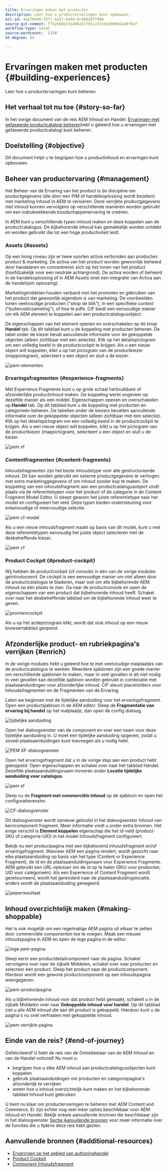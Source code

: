 ```yaml
---
title: Ervaringen maken met producten
description: Leer hoe u productervaringen kunt opbouwen.
exl-id: 4ae70e40-fdf1-4a37-b4dd-0c4882d77908
source-git-commit: f7525b6b37e486a53791c2331dc6000e5248f8af
workflow-type: tm+mt
source-wordcount: '1154'
ht-degree: 0%

---
```


# Ervaringen maken met producten {#building-experiences}

Leer hoe u productervaringen kunt beheren.

## Het verhaal tot nu toe {#story-so-far}

In het vorige document van de reis AEM Inhoud en Handel: [Ervaringen met gefaseerde productcatalogi beheren](staged-catalog.md)hebt u geleerd hoe u ervaringen met gefaseerde productcatalogi kunt beheren.

## Doelstelling {#objective}

Dit document helpt u te begrijpen hoe u productinhoud en ervaringen kunt opbouwen.

## Beheer van productervaring {#management}

Het Beheer van de Ervaring van het product is de discipline om productgegevens (die door een PIM of handelsoplossing wordt bezeten) met marketing inhoud in AEM te versieren. Deze verrijkte productgegevens met inhoud kunnen vervolgens op verschillende manieren worden gebruikt om een indrukwekkende boodschappenervaring te creëren.

In AEM kunt u verschillende typen inhoud maken en deze koppelen aan de productcatalogus. De bijbehorende inhoud kan gemakkelijk worden ontdekt en worden gebruikt die tot een hoge productiviteit leidt.

### Assets {#assets}

Op een hoog niveau zijn er twee soorten activa verbonden aan producten: product &amp; marketing. De activa van het product worden gewoonlijk beheerd door handelaren en concentreren zich op het tonen van het product (hoofdzakelijk voor een neutrale achtergrond). De activa worden of beheerd in de handelsoplossing of in AEM Assets (met een integratie van Activa aan de handel/pim oplossing).

Marketingmiddelen houden verband met het promoten en gebruiken van het product dat gewoonlijk eigendom is van marketing. De voorbeelden tonen veelvoudige producten (&quot;shop de blik&quot;), in een specifieke context (&quot;buitenvalinzameling&quot;), of hoe te pdfs. CIF biedt een eenvoudige manier om elk AEM element te koppelen aan een productcatalogusobject.

De eigenschappen van het element openen en overschakelen op de knop **Handel** tab. Op dit tabblad kunt u de koppeling met producten beheren. De tabel onder de kiezer bevat aanvullende informatie voor de gekoppelde objecten (alleen zichtbaar met een selectie). Klik op het detailspictogram om een volledig beeld in de productcockpit te krijgen. Als u een nieuw object wilt koppelen, klikt u op het pictogram van de productkiezer (mappictogram), selecteert u een object en sluit u de kiezer.

![pem-elementen](assets/pem-assets.png)

### Ervaringsfragmenten {#experience-fragments}

Met Experience Fragments kunt u op grote schaal herbruikbare of afzonderlijke productinhoud maken. De koppeling werkt ongeveer op dezelfde manier als een middel. Eigenschappen openen en overschakelen op **Handel** tab. Op dit tabblad kunt u de koppeling met producten en categorieën beheren. De tabellen onder de kiezers bevatten aanvullende informatie over de gekoppelde objecten (alleen zichtbaar met een selectie). Klik op het detailspictogram om een volledig beeld in de productcockpit te krijgen. Als u een nieuw object wilt koppelen, klikt u op het pictogram van de productkiezer (mappictogram), selecteert u een object en sluit u de kiezer.

![pem xf](assets/pem-xf.png)

### Contentfragmenten {#content-fragments}

Inhoudsfragmenten zijn het beste inhoudstype voor alle gestructureerde inhoud. Dit kan worden gebruikt om externe productgegevens te verhogen met extra marketinggegevens of om inhoud zonder kop te maken. De koppeling van een inhoudsfragment aan een productcatalogusobject vindt plaats via de referentietypen voor het product of de categorie in de Content Fragment Model Editor. U sleept gewoon het juiste referentietype naar het model en configureert het veld. Deze typen bieden ondersteuning voor enkelvoudige of meervoudige selectie.

![pem cf-model](assets/pem-cf-model.png)

Als u een nieuw inhoudsfragment maakt op basis van dit model, kunt u met deze referentietypen eenvoudig het juiste object selecteren met de desbetreffende kiezer.

![pem cf](assets/pem-cf.png)

### Product Cockpit {#product-cockpit}

Wij hebben de productcockpit (of console) in één van de vorige modules geïntroduceerd. De cockpit is een eenvoudige manier om niet alleen door de productcatalogus te bladeren, maar ook om alle bijbehorende AEM inhoud op één plaats te zien. Ga naar de productconsole en open de eigenschappen van een product dat bijbehorende inhoud heeft. Schakel over naar het desbetreffende tabblad om de bijbehorende inhoud weer te geven.

![pruimencockpit](assets/pem-cockpit.png)

Als u op het actiepictogram klikt, wordt dat stuk inhoud op een nieuw browsertabblad geopend.

## Afzonderlijke product- en rubriekpagina&#39;s verrijken {#enrich}

In de vorige modules hebt u geleerd hoe te met veelvoudige malplaatjes van de productcatalogus te werken. Meerdere sjablonen zijn een goede manier om verschillende sjablonen te maken, maar in veel gevallen is dit niet nodig. In veel gevallen kan dezelfde sjabloon worden gebruikt in combinatie met plaatsaanduidingen voor afzonderlijke inhoud. CIF steunt placeholders voor Inhoudsfragmenten en de Fragmenten van de Ervaring.

Laten we beginnen met de tijdelijke aanduiding voor het ervaringsfragment. Open een productsjabloon in de AEM editor. Sleep de **Fragmentatie van ervaring bij handel** op het malplaatje, dan open de config dialoog.

![tijdelijke aanduiding](assets/pem-placeholder.png)

Open het dialoogvenster van de component en voer een naam voor deze tijdelijke aanduiding in. U moet een tijdelijke aanduiding opgeven, zodat u zoveel plaatsaanduidingen kunt toevoegen als u nodig hebt.

![PEM XF-dialoogvenster](assets/pem-dialog-xf.png)

Open het ervaringsfragment dat u in de vorige stap aan een product hebt gekoppeld. Open eigenschappen en schakel over naar het tabblad Handel. Dezelfde plaatsaanduidingsnaam invoeren onder **Locatie tijdelijke aanduiding voor catalogus**.

![pem xf](assets/pem-xf.png)

Sleep nu de **Fragment met commerciële inhoud** op de sjabloon en open het configuratievenster.

![CF-dialoogvenster](assets/pem-dialog-cf.png)

Dit dialoogvenster wordt opnieuw gebruikt in het dialoogvenster Inhoud van kerncomponent fragment. Meer informatie vindt u onder extra bronnen. Het enige verschil is **Element koppelen** eigenschap die het id-veld (product-SKU of categorie-UID) in het model Inhoudsfragment configureert.

Bekijk nu een productpagina met een bijbehorend inhoudsfragment en/of ervaringsfragment. Wanneer AEM een pagina rendert, wordt gezocht naar elke plaatsaanduiding op basis van het type (Content or Experience Fragment), de id en de plaatsaanduidingsnaam voor Experience Fragments. AEM gebruikt een URL-oplosser om de id op te halen (SKU voor producten, UID voor categorieën). Als een Experience of Content Fragment wordt geretourneerd, wordt het gerenderd naar de plaatsaanduidingslocatie, anders wordt de plaatsaanduiding genegeerd.

![peperresultaat](assets/pem-result.png)

## Inhoud overzichtelijk maken {#making-shoppable}

Het is ook mogelijk om een regelmatige AEM pagina uit elkaar te zetten door commerciële componenten toe te voegen. Maak een nieuwe inhoudspagina in AEM en open de lege pagina in de editor.

![lege pem-pagina](assets/pem-page-empty.png)

Sleep eerst een productdetailcomponent naar de pagina. Schakel vervolgens over naar de zijbalk Middelen, schakel over naar producten en selecteer een product. Sleep het product naar de productcomponent. Hierdoor wordt een gewone productcomponent op een inhoudspagina weergegeven.

![pem-productpagina](assets/pem-page-product.png)

Als u bijbehorende inhoud voor dat product hebt gemaakt, schakelt u in de zijbalk Middelen over naar **Gekoppelde inhoud voor handel**. Op dit tabblad ziet u alle AEM inhoud die aan dit product is gekoppeld. Hierdoor kunt u de pagina&#39;s nu snel verfraaien met gekoppelde inhoud.

![pem verrijkte pagina](assets/pem-page-enriched.png)

## Einde van de reis? {#end-of-journey}

Gefeliciteerd! U hebt de reis van de Ontwikkelaar van de AEM Inhoud en van de Handel voltooid! Nu moet u:

* begrijpen hoe u elke AEM inhoud aan productcatalogusobjecten kunt koppelen
* gebruik plaatsaanduidingen om producten en categoriepagina&#39;s afzonderlijk te verrijken
* weten hoe u inhoud overzichtelijk kunt maken en het bijbehorende tabblad Inhoud kunt gebruiken

U bent nu klaar om productervaringen te beheren met AEM Content and Commerce. Er zijn echter nog veel meer opties beschikbaar voor AEM Inhoud en Handel. Bekijk enkele aanvullende bronnen die beschikbaar zijn in het dialoogvenster [Sectie Aanvullende bronnen](#additional-resources) voor meer informatie over de functies die u tijdens deze reis hebt gezien.

## Aanvullende bronnen {#additional-resources}

* [Ervaringen op het gebied van authoringhandel](/help/commerce-cloud/authoring/authoring-commerce-experiences.md)
* [Product Cockpit](/help/commerce-cloud/authoring/product-cockpit.md)
* [Component Inhoudsfragment](https://experienceleague.adobe.com/docs/experience-manager-core-components/using/components/content-fragment-component.html?lang=en)
